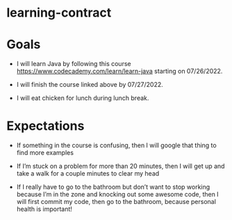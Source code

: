 # learning-contract

# Goals

- I will learn Java by following this course https://www.codecademy.com/learn/learn-java starting on 07/26/2022.

- I will finish the course linked above by 07/27/2022.

- I will eat chicken for lunch during lunch break.

# Expectations

- If something in the course is confusing, then I will google that thing to find more examples

- If I’m stuck on a problem for more than 20 minutes, then I will get up and take a walk for a couple
  minutes to clear my head

- If I really have to go to the bathroom but don’t want to stop working because I’m in the zone and
  knocking out some awesome code, then I will first commit my code, then go to the bathroom, because
  personal health is important!
